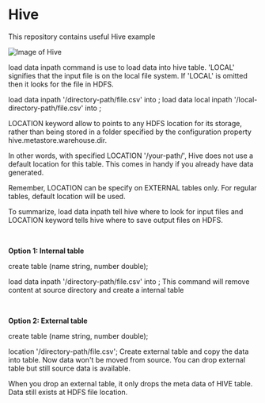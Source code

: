 # Hive
This repository contains useful Hive example

![Image of Hive](https://hive.apache.org/images/hive_logo_medium.jpg)



load data inpath command is use to load data into hive table. 'LOCAL' signifies that the input file is on the local file system. If 'LOCAL' is omitted then it looks for the file in HDFS.

load data inpath '/directory-path/file.csv' into <mytable>; 
load data local inpath '/local-directory-path/file.csv' into <mytable>;

LOCATION keyword allow to points to any HDFS location for its storage, rather than being stored in a folder specified by the configuration property hive.metastore.warehouse.dir.

In other words, with specified LOCATION '/your-path/', Hive does not use a default location for this table. This comes in handy if you already have data generated.

Remember, LOCATION can be specify on EXTERNAL tables only. For regular tables, default location will be used.

To summarize, load data inpath tell hive where to look for input files and LOCATION keyword tells hive where to save output files on HDFS.


<br>

<b>Option 1: Internal table</b>

create table <mytable> 
(name string,
number double);

load data inpath '/directory-path/file.csv' into <mytable>; 
This command will remove content at source directory and create a internal table

<br>

<b>Option 2: External table</b>

 create table <mytable>
 (name string,
 number double);

location '/directory-path/file.csv';
Create external table and copy the data into table. Now data won't be moved from source. You can drop external table but still source data is available.

When you drop an external table, it only drops the meta data of HIVE table. Data still exists at HDFS file location.
